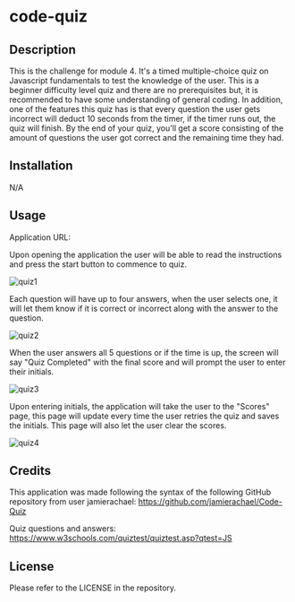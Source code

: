 # code-quiz

## Description
This is the challenge for module 4. It's a timed multiple-choice quiz on Javascript fundamentals to test the knowledge of the user. This is a beginner difficulty level quiz and there are no prerequisites but, it is recommended to have some understanding of general coding. In addition, one of the features this quiz has is that every question the user gets incorrect will deduct 10 seconds from the timer, if the timer runs out, the quiz will finish. By the end of your quiz, you'll get a score consisting of the amount of questions the user got correct and the remaining time they had.

## Installation

N/A

## Usage

Application URL:

Upon opening the application the user will be able to read the instructions and press the start button to commence to quiz.

![quiz1](https://github.com/Vineysha/code-quiz/assets/88559904/c36cca9a-648f-4367-97b2-45e5ed65f373)

Each question will have up to four answers, when the user selects one, it will let them know if it is correct or incorrect along with the answer to the question.

![quiz2](https://github.com/Vineysha/code-quiz/assets/88559904/c4e90816-a260-41ad-9e7d-a245e231ea44)

When the user answers all 5 questions or if the time is up, the screen will say "Quiz Completed" with the final score and will prompt the user to enter their initials.

![quiz3](https://github.com/Vineysha/code-quiz/assets/88559904/a750519c-a98e-4ed6-9749-1a9d0608f42e)

Upon entering initials, the application will take the user to the "Scores" page, this page will update every time the user retries the quiz and saves the initials. This page will also let the user clear the scores.

![quiz4](https://github.com/Vineysha/code-quiz/assets/88559904/55724f82-2a67-48f2-8b56-b2b96ddb1b4f)

## Credits

This application was made following the syntax of the following GitHub repository from user jamierachael: https://github.com/jamierachael/Code-Quiz

Quiz questions and answers: https://www.w3schools.com/quiztest/quiztest.asp?qtest=JS

## License

Please refer to the LICENSE in the repository.